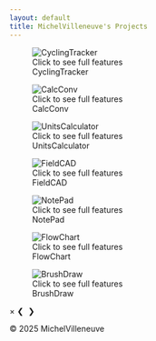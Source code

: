 ```yaml
---
layout: default
title: MichelVilleneuve's Projects
---
```

<link rel="stylesheet" href="/assets/css/style.css">

<div class="site-header">
  <!-- Optional logo or title -->
</div>

<div class="gallery-container">

  <!-- CyclingTracker -->
  <figure class="gallery-item">
    <div class="img-container" onclick="openLightbox('cycling',0)" onmouseover="this.classList.add('hovered')" onmouseout="this.classList.remove('hovered')">
      <img src="Images/CyclingTracker.png" alt="CyclingTracker">
      <div class="click-instruction">Click to see full features</div>
    </div>
    <figcaption>CyclingTracker</figcaption>
  </figure>

  <!-- CalcConv -->
  <figure class="gallery-item">
    <div class="img-container" onclick="openLightbox('calcconv',0)" onmouseover="this.classList.add('hovered')" onmouseout="this.classList.remove('hovered')">
      <img src="Images/CalcConv.jpg" alt="CalcConv">
      <div class="click-instruction">Click to see full features</div>
    </div>
    <figcaption>CalcConv</figcaption>
  </figure>

  <!-- UnitsCalculator -->
  <figure class="gallery-item">
    <div class="img-container" onclick="openLightbox('unitscalculator',0)" onmouseover="this.classList.add('hovered')" onmouseout="this.classList.remove('hovered')">
      <img src="Images/UnitsCalculator.jpg" alt="UnitsCalculator">
      <div class="click-instruction">Click to see full features</div>
    </div>
    <figcaption>UnitsCalculator</figcaption>
  </figure>

  <!-- FieldCAD -->
  <figure class="gallery-item">
    <div class="img-container" onclick="openLightbox('fieldcad',0)" onmouseover="this.classList.add('hovered')" onmouseout="this.classList.remove('hovered')">
      <img src="Images/FieldCAD.jpg" alt="FieldCAD">
      <div class="click-instruction">Click to see full features</div>
    </div>
    <figcaption>FieldCAD</figcaption>
  </figure>

  <!-- NotePad -->
  <figure class="gallery-item">
    <div class="img-container" onclick="openLightbox('notepad',0)" onmouseover="this.classList.add('hovered')" onmouseout="this.classList.remove('hovered')">
      <img src="Images/NotePad.jpg" alt="NotePad">
      <div class="click-instruction">Click to see full features</div>
    </div>
    <figcaption>NotePad</figcaption>
  </figure>

  <!-- FlowChart -->
  <figure class="gallery-item">
    <div class="img-container" onclick="openLightbox('flowchart',0)" onmouseover="this.classList.add('hovered')" onmouseout="this.classList.remove('hovered')">
      <img src="Images/FlowChart.jpg" alt="FlowChart">
      <div class="click-instruction">Click to see full features</div>
    </div>
    <figcaption>FlowChart</figcaption>
  </figure>

  <!-- BrushDraw -->
  <figure class="gallery-item">
    <div class="img-container" onclick="openLightbox('brushdraw',0)" onmouseover="this.classList.add('hovered')" onmouseout="this.classList.remove('hovered')">
      <img src="Images/BrushDraw.png" alt="BrushDraw">
      <div class="click-instruction">Click to see full features</div>
    </div>
    <figcaption>BrushDraw</figcaption>
  </figure>

</div>

<!-- Lightbox -->
<div id="lightbox">
  <span id="close" onclick="closeLightbox()">&times;</span>
  <span id="prev" class="lightbox-nav" onclick="prevSlide(event)">&#10094;</span>
  <img id="lightbox-img" src="">
  <span id="next" class="lightbox-nav" onclick="nextSlide(event)">&#10095;</span>
  <div id="features-box"></div>
</div>

<footer>
  <p>&copy; 2025 MichelVilleneuve</p>
</footer>

<script
  src="/assets/js/lightbox.js">
</script>

